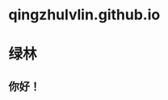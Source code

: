 # qingzhulvlin.github.io
<html lang = "cn">
  <head>
    <meta charset="UTF-8">
    <title>细水长流</title>
  </head>
  <body>
    <h1>绿林</h1>
    <h2>你好！</h2>
  </body>
</html>
